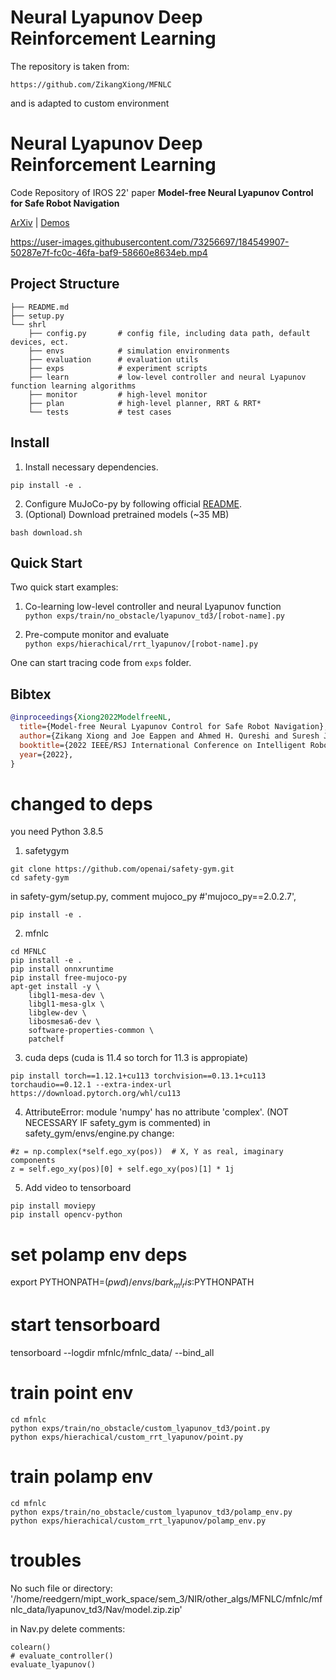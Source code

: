# Neural Lyapunov Deep Reinforcement Learning
The repository is taken from:
```commandline
https://github.com/ZikangXiong/MFNLC
```
and is adapted to custom environment

# Neural Lyapunov Deep Reinforcement Learning

Code Repository of IROS 22' paper **Model-free Neural Lyapunov Control for Safe Robot Navigation**

[ArXiv](https://arxiv.org/abs/2203.01190) | [Demos](https://sites.google.com/view/mf-nlc)

https://user-images.githubusercontent.com/73256697/184549907-50287e7f-fc0c-46fa-baf9-58660e8634eb.mp4

## Project Structure

```
├── README.md
├── setup.py
└── shrl
    ├── config.py       # config file, including data path, default devices, ect. 
    ├── envs            # simulation environments
    ├── evaluation      # evaluation utils
    ├── exps            # experiment scripts
    ├── learn           # low-level controller and neural Lyapunov function learning algorithms
    ├── monitor         # high-level monitor
    ├── plan            # high-level planner, RRT & RRT*
    └── tests           # test cases
```

## Install

1. Install necessary dependencies.

```commandline
pip install -e .
```

2. Configure MuJoCo-py by following official [README](https://github.com/openai/mujoco-py).
3. (Optional) Download pretrained models (~35 MB)

```commandline
bash download.sh
```

## Quick Start

Two quick start examples:

1. Co-learning low-level controller and neural Lyapunov function  
   `python exps/train/no_obstacle/lyapunov_td3/[robot-name].py`

2. Pre-compute monitor and evaluate  
   `python exps/hierachical/rrt_lyapunov/[robot-name].py`

One can start tracing code from `exps` folder.

## Bibtex

```bibtex
@inproceedings{Xiong2022ModelfreeNL,
  title={Model-free Neural Lyapunov Control for Safe Robot Navigation},
  author={Zikang Xiong and Joe Eappen and Ahmed H. Qureshi and Suresh Jagannathan},
  booktitle={2022 IEEE/RSJ International Conference on Intelligent Robots and Systems (IROS)},
  year={2022},
}
```




# changed to deps
you need Python 3.8.5
1. safetygym 
```commandline
git clone https://github.com/openai/safety-gym.git
cd safety-gym
```
in safety-gym/setup.py, comment mujoco_py
#'mujoco_py==2.0.2.7',

```commandline
pip install -e .
```

2. mfnlc
```commandline
cd MFNLC
pip install -e .
pip install onnxruntime
pip install free-mujoco-py
apt-get install -y \
    libgl1-mesa-dev \
    libgl1-mesa-glx \
    libglew-dev \
    libosmesa6-dev \
    software-properties-common \
    patchelf
```
3. cuda deps (cuda is 11.4 so torch for 11.3 is appropiate)
```commandline
pip install torch==1.12.1+cu113 torchvision==0.13.1+cu113 torchaudio==0.12.1 --extra-index-url https://download.pytorch.org/whl/cu113
```

4. AttributeError: module 'numpy' has no attribute 'complex'. 
   (NOT NECESSARY IF safety_gym is commented)
in safety_gym/envs/engine.py
change:
```commandline
#z = np.complex(*self.ego_xy(pos))  # X, Y as real, imaginary components
z = self.ego_xy(pos)[0] + self.ego_xy(pos)[1] * 1j
```

5. Add video to tensorboard
```commandline
pip install moviepy
pip install opencv-python
```

# set polamp env deps
export PYTHONPATH=$(pwd)/envs/bark_ml_ris:$PYTHONPATH


# start tensorboard
tensorboard --logdir mfnlc/mfnlc_data/ --bind_all

# train point env
```commandline
cd mfnlc
python exps/train/no_obstacle/custom_lyapunov_td3/point.py
python exps/hierachical/custom_rrt_lyapunov/point.py
```
# train polamp env
```commandline
cd mfnlc
python exps/train/no_obstacle/custom_lyapunov_td3/polamp_env.py
python exps/hierachical/custom_rrt_lyapunov/polamp_env.py
```

# troubles
No such file or directory: '/home/reedgern/mipt_work_space/sem_3/NIR/other_algs/MFNLC/mfnlc/mfnlc_data/lyapunov_td3/Nav/model.zip.zip'

in Nav.py delete comments:
```commandline
colearn()
# evaluate_controller()
evaluate_lyapunov()
```